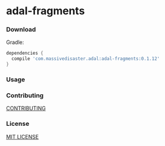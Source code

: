 # adal-fragments

### Download

Gradle:

```gradle
dependencies {
  compile 'com.massivedisaster.adal:adal-fragments:0.1.12'
}
```
### Usage

### Contributing
[CONTRIBUTING](../CONTRIBUTING.md)

### License
[MIT LICENSE](../LICENSE.md)